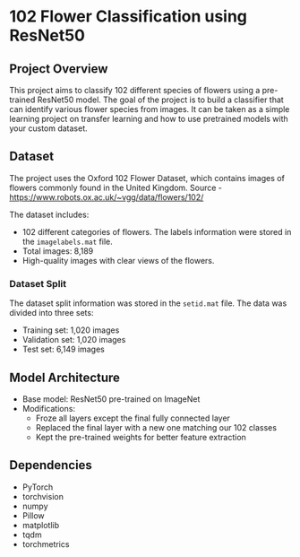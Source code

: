 # 102 Flower Classification using ResNet50

## Project Overview

This project aims to classify 102 different species of flowers using a pre-trained ResNet50 model. The goal of the project is to build a classifier that can identify various flower species from images. It can be taken as a simple learning project on transfer learning and how to use pretrained models with your custom dataset.

## Dataset
The project uses the Oxford 102 Flower Dataset, which contains images of flowers commonly found in the United Kingdom. 
Source - https://www.robots.ox.ac.uk/~vgg/data/flowers/102/

The dataset includes:

- 102 different categories of flowers. The labels information were stored in the `imagelabels.mat` file.
- Total images: 8,189
- High-quality images with clear views of the flowers.

### Dataset Split
The dataset split information was stored in the `setid.mat` file. The data was divided into three sets:

- Training set: 1,020 images
- Validation set: 1,020 images
- Test set: 6,149 images

## Model Architecture
- Base model: ResNet50 pre-trained on ImageNet
- Modifications:
    - Froze all layers except the final fully connected layer
    - Replaced the final layer with a new one matching our 102 classes
    - Kept the pre-trained weights for better feature extraction

## Dependencies
- PyTorch
- torchvision
- numpy
- Pillow
- matplotlib
- tqdm
- torchmetrics